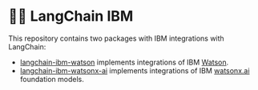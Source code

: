 # 🦜️🔗 LangChain IBM

This repository contains two packages with IBM integrations with LangChain:

- [langchain-ibm-watson](https://pypi.org/project/langchain-ibm-watson/) implements integrations of IBM [Watson](https://cloud.ibm.com/developer/watson/dashboard).
- [langchain-ibm-watsonx-ai](https://pypi.org/project/langchain-ibm-watsonx-ai/) implements integrations of IBM [watsonx.ai](https://www.ibm.com/products/watsonx-ai) foundation models.
